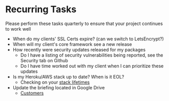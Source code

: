 # Recurring Tasks
Please perform these tasks quarterly to ensure that your project continues to work well
- When do my clients' SSL Certs expire? (can we switch to LetsEncrypt?)
- When will my client's core framework see a new release
- How recently were security updates released for my packages
  - Do I have a listing of security vulnerabilities being reported, see the Security tab on Github
  - Do I have time worked out with my client when I can prioritize these updates
- Is my Heroku/AWS stack up to date? When is it EOL?
  - Checking on your [stack lifetimes](https://devcenter.heroku.com/articles/stack)
- Update the briefing located in Google Drive
  - [Customers](https://drive.google.com/drive/folders/1Zg5SIxUgW2cbQ_ZJGmIncIZOEJt4a34i)
